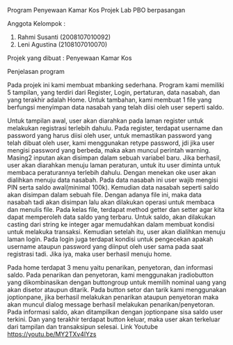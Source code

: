 Program Penyewaan Kamar Kos
Projek Lab PBO berpasangan

Anggota Kelompok :
1. Rahmi Susanti (2008107010092)
2. Leni Agustina (2108107010070)

	    
Projek yang dibuat : Penyewaan Kamar Kos

Penjelasan program

Pada projek ini kami membuat mbanking sederhana. Program kami memiliki 5 tampilan, yang terdiri dari Register, Login, pertaturan, data nasabah, dan yang terakhir adalah Home. Untuk tambahan, kami membuat 1 file yang berfungsi menyimpan data nasabah yang telah diisi oleh user seperti saldo.

Untuk tampilan awal, user akan diarahkan pada laman register untuk melakukan registrasi terlebih dahulu. Pada register, terdapat username dan password yang harus diisi oleh user, untuk memastikan password yang telah dibuat oleh user, kami menggunakan retype password, jdi jika user mengisi password yang berbeda, maka akan muncul perintah warning. Masing2 inputan akan disimpan dalam sebuah variabel baru.
Jika berhasil, user akan diarahkan menuju laman peraturan, untuk itu user diminta untuk membaca peraturannya terlebih dahulu. Dengan menekan oke user akan dialihkan menuju data nasabah.
Pada data nasabah ini user wajib mengisi PIN serta saldo awal(minimal 100k). Kemudian data nasabah seperti saldo akan disimpan dalam sebuah file. Dengan adanya file ini, maka data nasabah tadi akan disimpan lalu akan dilakukan operasi untuk membaca dan menulis file. Pada kelas file, terdapat method getter dan setter agar kita dapat memperoleh data saldo yang terbaru. Untuk saldo, akan dilakukan casting dari string ke integer agar memudahkan dalam membuat kondisi untuk melakuka transaksi.
Kemudian setelah itu, user akan dialihkan menuju laman login. Pada login juga terdapat kondisi untuk pengecekan apakah username ataupun password yang diinput oleh user sama pada saat registrasi tadi. Jika iya, maka user berhasil menuju home.

Pada home terdapat 3 menu yaitu penarikan, penyetoran, dan informasi saldo. Pada penarikan dan penyetoran, kami menggunakan jradiobutton yang dikombinasikan dengan buttongroup untuk memilih nominal uang yang akan disetor ataupun ditarik. Pada button setor dan tarik kami menggunakan joptionpane, jika berhasil melakukan penarikan ataupun penyetoran maka akan muncul dialog message berhasil melakukan penarikan/penyetoran. Pada informasi saldo, akan ditampilkan dengan joptionpane sisa saldo user terkini. Dan yang terakhir terdapat button keluar, maka user akan terkeluar dari tampilan dan transaksipun selesai.
Link Youtube
https://youtu.be/MY2TXv4lYzs
